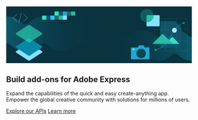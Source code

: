 [//]: # (Copied from https://github.com/AdobeDocs/cc-everywhere/blob/eds-migration-new/src/pages/guides/index.md?plain=1#L39-L45, https://stage--adp-devsite-stage--adobedocs.aem.page/express/embed-sdk/docs/guides/)
[//]: # (Other examples: https://stage--adp-devsite-stage--adobedocs.aem.page/github-actions-test/test/test-hero, https://stage--adp-devsite-stage--adobedocs.aem.page/github-actions-test/test/list-block, )

<HeroSimple slots="image, heading, text, buttons" variant="fullWidth" textColor="white"/>

![Hero image](../../../assets/hero.png)

## Build add-ons for Adobe Express

Expand the capabilities of the quick and easy create-anything app. Empower the global creative community with solutions for millions of users.

[Explore our APIs](https://adobe.io) [Learn more](https://adobe.io)